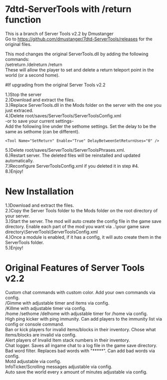 # 7dtd-ServerTools with /return function
This is a branch of Server Tools v2.2  by Dmustanger<br>
Go to https://github.com/dmustanger/7dtd-ServerTools/releases for the original files.<br>

This mod changes the original ServerTools.dll by adding the following commands:<br>
/setreturn /delreturn /return <br>
These will allow the player to set and delete a return teleport point in the world (or a second home).<br>

#If upgrading from the original Server Tools v2.2

1.)Stop the server<br>
2.)Download and extract the files.<br>
3.)Replace ServerTools.dll in the Mods folder on the server with the one you just extraced.<br>
4.)Delete root/saves/ServerTools/ServerToolsConfig.xml<br>
		-or to save your current settings-<br>
   Add the following line under the sethome settings. Set the delay to be the same as sethome (can be different).<br>
```		
<Tool Name="SetReturn" Enable="True" DelayBetweenSetReturnUses="0" />
```
5.)Delete root/saves/ServerTools/ServerToolsPhrases.xml.<br>
6.)Restart server. The deleted files will be reinstalled and updated automatically. <br>
7.)Reconfigure ServerToolsConfig.xml if you deleted it in step #4.<br>
8.)Enjoy!<br>

# New Installation

1.)Download and extract the files.<br>
2.)Copy the Server Tools folder to the Mods folder on the root directory of your server.<br>
3.)Start the server. The mod will auto create the config file in the game save directory. Enable each part of the mod you want via ..\your game save directory\ServerTools\ServerToolsConfig.xml<br>
4.)Once a module is enabled, if it has a config, it will auto create them in the ServerTools folder.<br>
5.)Enjoy!

# Original Features of Server Tools v2.2
Custom chat commands with custom color. Add your own commands via config.<br>
/Gimme with adjustable timer and items via config.<br>
/Killme with adjustable timer via config.<br>
/home /sethome /delhome with adjustable timer for /home via config.<br>
High ping kicker with ping immunity. Can add players to the immunity list via config or console command.<br>
Ban or kick players for invalid items/blocks in their inventory. Chose what items/blocks are invalid via config.<br>
Alert players of Invalid Item stack numbers in their inventory.<br>
Chat logger. Saves all ingame chat to a log file in the game save directory.<br>
Bad word filter. Replaces bad words with "*****". Can add bad words via config.<br>
Motd adjustable via config.<br>
InfoTicker/Scrolling messages adjustable via config.<br>
Auto save the world every x amount of minutes adjustable via config.<br>
